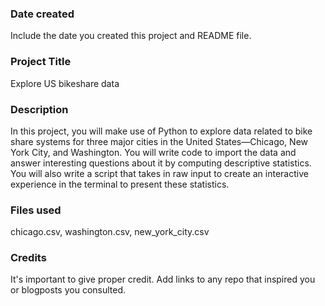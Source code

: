 ### Date created
Include the date you created this project and README file.

### Project Title
Explore US bikeshare data

### Description
In this project, you will make use of Python to explore data related to bike share systems for three major cities in the United States—Chicago, New York City, and Washington. You will write code to import the data and answer interesting questions about it by computing descriptive statistics. You will also write a script that takes in raw input to create an interactive experience in the terminal to present these statistics.

### Files used
chicago.csv, washington.csv, new_york_city.csv

### Credits
It's important to give proper credit. Add links to any repo that inspired you or blogposts you consulted.

